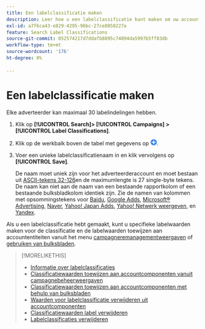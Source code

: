 ```yaml
---
title: Een labelclassificatie maken
description: Leer hoe u een labelclassificatie kunt maken om uw accountcomponenten te groeperen.
exl-id: a7f6ca43-e829-4295-96bc-27ce8858227a
feature: Search Label Classifications
source-git-commit: 052574217d7ddafb8895c74094da5997b5ff83db
workflow-type: tm+mt
source-wordcount: '176'
ht-degree: 0%

---
```


# Een labelclassificatie maken

Elke adverteerder kan maximaal 30 labelindelingen hebben.

1. Klik op **[!UICONTROL Search]> [!UICONTROL Campaigns] >[!UICONTROL Label Classifications]**.

1. Klik op de werkbalk boven de tabel met gegevens op ![Maken](/help/search-social-commerce/assets/add.png "Maken").

1. Voer een unieke labelclassificatienaam in en klik vervolgens op **[!UICONTROL Save]**.

   De naam moet uniek zijn voor het adverteerderaccount en moet bestaan uit [ASCII-tekens 32-126](https://www.asciitable.com/)en de maximumlengte is 27 single-byte tekens. De naam kan niet aan de naam van een bestaande rapportkolom of een bestaande bulksbladkolom identiek zijn. Zie de namen van kolommen met opsommingstekens voor [Baidu](/help/search-social-commerce/campaign-management/bulksheets/bulksheet-data-formats/bulksheet-data-baidu.md), [Google Adds](/help/search-social-commerce/campaign-management/bulksheets/bulksheet-data-formats/bulksheet-data-google.md), [Microsoft® Advertising](/help/search-social-commerce/campaign-management/bulksheets/bulksheet-data-formats/bulksheet-data-microsoft.md), [Naver](/help/search-social-commerce/campaign-management/bulksheets/bulksheet-data-formats/bulksheet-data-naver.md), [Yahoo! Japan Adds](/help/search-social-commerce/campaign-management/bulksheets/bulksheet-data-formats/bulksheet-data-yahoo-japan.md), [Yahoo! Netwerk weergeven](/help/search-social-commerce/campaign-management/bulksheets/bulksheet-data-formats/bulksheet-data-yahoo-display-network.md), en [Yandex](/help/search-social-commerce/campaign-management/bulksheets/bulksheet-data-formats/bulksheet-data-yandex.md).

Als u een labelclassificatie hebt gemaakt, kunt u specifieke labelwaarden maken voor de classificatie en de labelwaarden toewijzen aan accountentiteiten vanuit het menu [campagneremanagementweergaven](classification-values-assign-campaign-management.md) of [gebruiken van bulksbladen](classification-values-assign-bulksheets.md).

>[!MORELIKETHIS]
>
>* [Informatie over labelclassificaties](classification-about.md)
>* [Classificatiewaarden toewijzen aan accountcomponenten vanuit campagnebeheerweergaven](classification-values-assign-campaign-management.md)
>* [Classificatiewaarden toewijzen aan accountcomponenten met behulp van bulksbladen](classification-values-assign-bulksheets.md)
>* [Waarden voor labelclassificatie verwijderen uit accountcomponenten](classification-values-remove.md)
>* [Classificatiewaarden label verwijderen](classification-values-delete.md)
>* [Labelclassificaties verwijderen](classification-delete.md)
